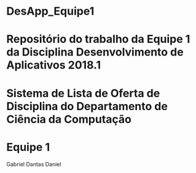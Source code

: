 # DesApp_Equipe1
# Repositório do trabalho da Equipe 1 da Disciplina Desenvolvimento de Aplicativos 2018.1
# Sistema de Lista de Oferta de Disciplina do Departamento de Ciência da Computação
# Equipe 1
Gabriel Dantas
Daniel
